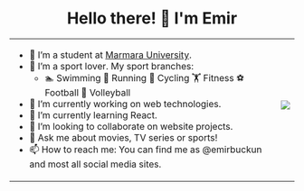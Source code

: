 <h1 align="center">Hello there!  👋  I'm Emir</h1>

<table border="0">
<tr>
<td>
<p>
<ul>
<li>🏫 I’m a student at <a href="https://www.marmara.edu.tr/en">Marmara University</a>.</li>
<li>🏅 I’m a sport lover. My sport branches:<ul>
<li>🏊 Swimming 🏃 Running 🚴 Cycling 🏋️ Fitness ⚽ Football 🏐 Volleyball</li>
</ul>
</li>
<li>🔭 I’m currently working on web technologies.</li>
<li>🌱 I’m currently learning React.</li>
<li>👯 I’m looking to collaborate on website projects.</li>
<li>💬 Ask me about movies, TV series or sports!</li>
<li>📫 How to reach me: You can find me as @emirbuckun and most all social media sites.</li>
</ul>
</p>
</td>
<td>
<div>
<img src="https://github.com/emirbuckun/emirbuckun/blob/main/viking.gif"></img>
</div></p>
</td>
</tr>
</table>
